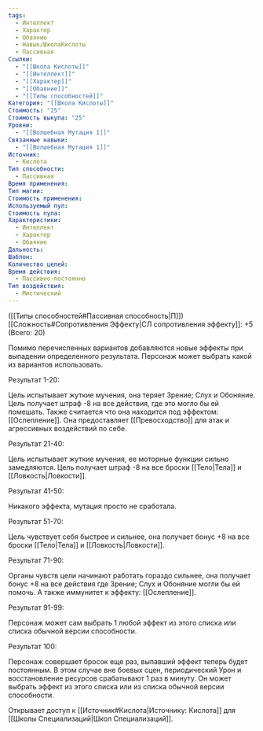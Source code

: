 ```yaml
---
tags:
  - Интеллект
  - Характер
  - Обаяние
  - Навык/ШколаКислоты
  - Пассивная
Ссылки:
  - "[[Школа Кислоты]]"
  - "[[Интеллект]]"
  - "[[Характер]]"
  - "[[Обаяние]]"
  - "[[Типы способностей]]"
Категория: "[[Школа Кислоты]]"
Стоимость: "25"
Стоимость выкупа: "25"
Уровни:
  - "[[Волшебная Мутация 1]]"
Связанные навыки:
  - "[[Волшебная Мутация 1]]"
Источник:
  - Кислота
Тип способности:
  - Пассивная
Время применения: 
Тип магии: 
Стоимость применения: 
Используемый пул: 
Стоимость пула: 
Характеристики:
  - Интеллект
  - Характер
  - Обаяние
Дальность: 
Шаблон: 
Количество целей: 
Время действия:
  - Пассивно-постоянно
Тип воздействия:
  - Мистический
---
```

([[Типы способностей#Пассивная способность|П]]) [[Сложность#Cопротивления Эффекту|СЛ сопротивления эффекту]]: +5 (Всего: 20)

Помимо перечисленных вариантов добавляются новые эффекты при выпадении определенного результата. Персонаж может выбрать какой из вариантов использовать. 

Результат 1-20:

Цель испытывает жуткие мучения, она теряет Зрение; Слух и Обоняние. Цель получает штраф -8 на все действия, где это могло бы ей помешать. Также считается что она находится под эффектом: [[Ослепление]]. Она предоставляет [[Превосходство]] для атак и агрессивных воздействий по себе. 

Результат 21-40:

Цель испытывает жуткие мучения, ее моторные функции сильно замедляются. Цель получает штраф -8 на все броски [[Тело|Тела]] и [[Ловкость|Ловкости]].

Результат 41-50:

Никакого эффекта, мутация просто не сработала. 

Результат 51-70:

Цель чувствует себя быстрее и сильнее, она получает бонус +8 на все броски [[Тело|Тела]] и [[Ловкость|Ловкости]].

Результат  71-90:

Органы чувств цели начинают работать гораздо сильнее, она получает бонус +8 на все действия где Зрение; Слух и Обоняние могли бы ей помочь. А также иммунитет к эффекту: [[Ослепление]]. 

Результат 91-99: 

Персонаж может сам выбрать 1 любой эффект из этого списка или списка обычной версии способности.

Результат 100:

Персонаж совершает бросок еще раз, выпавший эффект теперь будет постоянным. В этом случае вне боевых сцен, периодический Урон и восстановление ресурсов срабатывают 1 раз в минуту. Он может выбрать эффект из этого списка или из списка обычной версии способности.

Открывает доступ к [[Источник#Кислота|Источнику: Кислота]] для [[Школы Специализаций|Школ Специализаций]]. 

